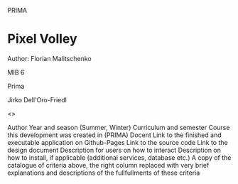 PRIMA

# Pixel Volley

Author: Florian Malitschenko

MIB 6

Prima

Jirko Dell'Oro-Friedl

<>

Author
Year and season (Summer, Winter)
Curriculum and semester
Course this development was created in (PRIMA)
Docent
Link to the finished and executable application on Github-Pages
Link to the source code
Link to the design document
Description for users on how to interact
Description on how to install, if applicable (additional services, database etc.)
A copy of the catalogue of criteria above, the right column replaced with very brief explanations and descriptions of the fullfullments of these criteria
